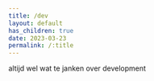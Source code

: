 ```yaml
---
title: /dev
layout: default
has_children: true
date: 2023-03-23
permalink: /:title
---
```


altijd wel wat te janken over development
